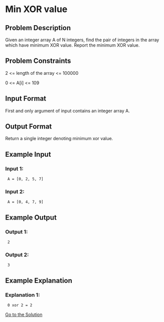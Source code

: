 # Min XOR value

## Problem Description

Given an integer array A of N integers, find the pair of integers in the array which have minimum XOR value. Report the minimum XOR value.

## Problem Constraints

2 <= length of the array <= 100000

0 <= A[i] <= 109

## Input Format

First and only argument of input contains an integer array A.

## Output Format

Return a single integer denoting minimum xor value.

## Example Input

### Input 1:
```
 A = [0, 2, 5, 7]
```

### Input 2:
```
 A = [0, 4, 7, 9]
```

## Example Output

### Output 1:
```
 2
```

### Output 2:
```
 3
```

## Example Explanation

### Explanation 1:
```
 0 xor 2 = 2
```

[Go to the Solution](../solutions/1_min_XOR_value.py)
